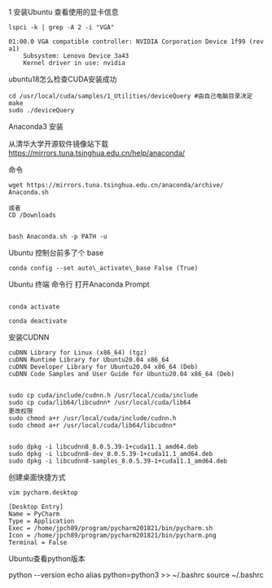 1 安装Ubuntu
查看使用的显卡信息

```
lspci -k | grep -A 2 -i "VGA"

01:00.0 VGA compatible controller: NVIDIA Corporation Device 1f99 (rev a1)
	Subsystem: Lenovo Device 3a43
	Kernel driver in use: nvidia
```

ubuntu18怎么检查CUDA安装成功

```
cd /usr/local/cuda/samples/1_Utilities/deviceQuery #由自己电脑目录决定make
sudo ./deviceQuery
```

Anaconda3 安装

从清华大学开源软件镜像站下载
https://mirrors.tuna.tsinghua.edu.cn/help/anaconda/

命令
```
wget https://mirrors.tuna.tsinghua.edu.cn/anaconda/archive/ Anaconda.sh

或者
CD /Downloads


bash Anaconda.sh -p PATH -u

```

Ubuntu 控制台前多了个 base

```
conda config --set auto\_activate\_base False (True)

```

Ubuntu 终端 命令行 打开Anaconda Prompt

```

conda activate

conda deactivate

```

安装CUDNN

```
cuDNN Library for Linux (x86_64) (tgz)
cuDNN Runtime Library for Ubuntu20.04 x86_64
cuDNN Developer Library for Ubuntu20.04 x86_64 (Deb)
cuDNN Code Samples and User Guide for Ubuntu20.04 x86_64 (Deb)

```

```

sudo cp cuda/include/cudnn.h /usr/local/cuda/include
sudo cp cuda/lib64/libcudnn* /usr/local/cuda/lib64
更改权限  
sudo chmod a+r /usr/local/cuda/include/cudnn.h 
sudo chmod a+r /usr/local/cuda/lib64/libcudnn*

```

```

sudo dpkg -i libcudnn8_8.0.5.39-1+cuda11.1_amd64.deb
sudo dpkg -i libcudnn8-dev_8.0.5.39-1+cuda11.1_amd64.deb
sudo dpkg -i libcudnn8-samples_8.0.5.39-1+cuda11.1_amd64.deb

```

创建桌面快捷方式

```
vim pycharm.desktop

[Desktop Entry]
Name = PyCharm
Type = Application
Exec = /home/jpch89/program/pycharm201821/bin/pycharm.sh
Icon = /home/jpch89/program/pycharm201821/bin/pycharm.png
Terminal = False

```

Ubuntu查看python版本

python --version
echo alias python=python3 >> ~/.bashrc
source ~/.bashrc